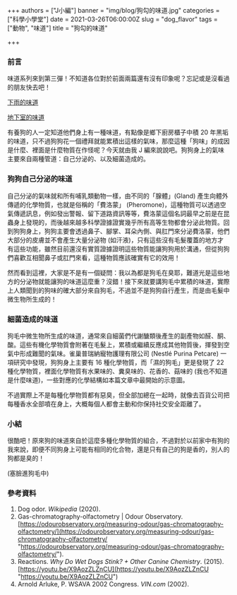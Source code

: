 +++
authors = ["J小編"]
banner = "img/blog/狗勾的味道.jpg"
categories = ["科學小學堂"]
date = 2021-03-26T06:00:00Z
slug = "dog_flavor"
tags = ["動物", "味道"]
title = "狗勾的味道"

+++
### 前言

味道系列來到第三彈！不知道各位對於前面兩篇還有沒有印象呢？忘記或是沒看過的朋友快去吧！

[下雨的味道](https://www.facebook.com/asdjlaboratory/posts/152021260021393)

[地下室的味道](https://www.facebook.com/asdjlaboratory/posts/187205796502939)

有養狗的人一定知道他們身上有一種味道，有點像是鄉下廚房櫃子中積 20 年黑垢的味道，只不過狗狗花一個禮拜就能累積出這樣的氣味，那麼這種「狗味」的成因是什麼、裡面是什麼物質在作怪呢？今天就由我 J 編來說說吧。狗狗身上的氣味主要來自兩種管道：自己分泌的、以及細菌造成的。

### 狗狗自己分泌的味道

自己分泌的氣味就和所有哺乳類動物一樣，由不同的「腺體」(Gland) 產生向體外傳遞的化學物質，也就是俗稱的「費洛蒙」 (Pheromone)，這種物質可以透過空氣傳遞訊息，例如發出警報、留下道路資訊等等，費洛蒙這個名詞最早之前是在昆蟲身上發現的，而後越來越多科學證據證實幾乎所有高等生物都會分泌此物質。回到狗狗身上，狗狗主要會透過鼻子、腳掌、耳朵內側、與肛門來分泌費洛蒙，他們大部分的皮膚並不會產生大量分泌物 (如汗液)，只有這些沒有毛髮覆蓋的地方才有這些功能，雖然目前還沒有實質證據證明這些物質能讓狗狗用於溝通，但從狗狗們喜歡互相聞鼻子或肛門來看，這種物質應該確實有它的效用！

然而看到這裡，大家是不是有一個疑問：我以為都是狗毛在臭耶，難道光是這些地方的分泌物就能讓狗的味道這麼重？沒錯！接下來就要講狗毛中累積的味道，實際上人類聞到的狗味的確大部分來自狗毛，不過並不是狗狗自行產生，而是由毛髮中微生物所生成的！

### 細菌造成的味道

狗毛中微生物所生成的味道，通常來自細菌們代謝醣類後產生的副產物如醛、酮、酸。這些有機化學物質會附著在毛髮上，累積或繼續反應成其他物質後，揮發到空氣中形成難聞的氣味。雀巢普瑞納寵物護理有限公司 (Nestlé Purina Petcare) 一項研究中發現，狗狗身上主要有 16 種化學物質，而「濕的狗毛」更是發現了 22 種化學物質，裡面化學物質有水果味的、糞臭味的、花香的、菇味的 (我也不知道是什麼味道)，一些對應的化學結構如本篇文章中最開始的示意圖。

不過實際上不是每種化學物質都有惡臭，但全部加總在一起時，就像去百貨公司把每種香水全部噴在身上，大概每個人都會主動和你保持社交安全距離了。

### 小結

很酷吧！原來狗的味道來自於這麼多種化學物質的組合，不過對於以前家中有狗的我來說，即便不同狗身上可能有相同的化合物，還是只有自己的狗是香的，別人的狗都是臭的！

(塞臉進狗毛中)

### 參考資料

1. Dog odor. _Wikipedia_ (2020).
2. Gas-chromatography-olfactometry | Odour Observatory.[ ](https://odourobservatory.org/measuring-odour/gas-chromatography-olfactometry/)[https://odourobservatory.org/measuring-odour/gas-chromatography-olfactometry/](https://odourobservatory.org/measuring-odour/gas-chromatography-olfactometry/ "https://odourobservatory.org/measuring-odour/gas-chromatography-olfactometry/").
3. Reactions. _Why Do Wet Dogs Stink? + Other Canine Chemistry_. (2015).[ ](https://youtu.be/X9AozZLZnCU)[https://youtu.be/X9AozZLZnCU](https://youtu.be/X9AozZLZnCU "https://youtu.be/X9AozZLZnCU")
4. Arnold Arluke, P. WSAVA 2002 Congress. _VIN.com_ (2002).